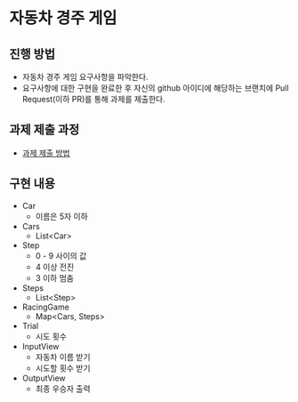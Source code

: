 # 자동차 경주 게임
## 진행 방법
* 자동차 경주 게임 요구사항을 파악한다.
* 요구사항에 대한 구현을 완료한 후 자신의 github 아이디에 해당하는 브랜치에 Pull Request(이하 PR)를 통해 과제를 제출한다.

## 과제 제출 과정
* [과제 제출 방법](https://github.com/next-step/nextstep-docs/tree/master/precourse)


## 구현 내용
* Car
  * 이름은 5자 이하
* Cars
  * List\<Car>
* Step
  * 0 - 9 사이의 값
  * 4 이상 전진
  * 3 이하 멈춤
* Steps
  * List\<Step>
* RacingGame
  * Map<Cars, Steps>
* Trial
  * 시도 횟수
* InputView
  * 자동차 이름 받기
  * 시도할 횟수 받기
* OutputView
  * 최종 우승자 출력